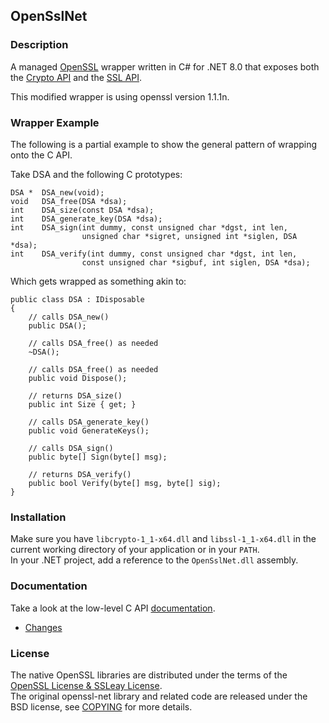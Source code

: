 ## OpenSslNet

### Description

A managed [OpenSSL](https://www.openssl.org/) wrapper written in C# for .NET 8.0 that exposes both the [Crypto API](https://www.openssl.org/docs/crypto/crypto.html) and the [SSL API](https://www.openssl.org/docs/ssl/ssl.html).

This modified wrapper is using openssl version 1.1.1n.

### Wrapper Example

The following is a partial example to show the general pattern of wrapping onto the C API.

Take DSA and the following C prototypes:

```
DSA *  DSA_new(void);
void   DSA_free(DSA *dsa);
int    DSA_size(const DSA *dsa);
int    DSA_generate_key(DSA *dsa);
int    DSA_sign(int dummy, const unsigned char *dgst, int len,
                unsigned char *sigret, unsigned int *siglen, DSA *dsa);
int    DSA_verify(int dummy, const unsigned char *dgst, int len,
                const unsigned char *sigbuf, int siglen, DSA *dsa);
```

Which gets wrapped as something akin to:

```
public class DSA : IDisposable
{
    // calls DSA_new()
    public DSA();

    // calls DSA_free() as needed
    ~DSA();

    // calls DSA_free() as needed
    public void Dispose();

    // returns DSA_size()
    public int Size { get; }

    // calls DSA_generate_key()
    public void GenerateKeys();

    // calls DSA_sign()
    public byte[] Sign(byte[] msg);

    // returns DSA_verify()
    public bool Verify(byte[] msg, byte[] sig);
}
```

### Installation

Make sure you have `libcrypto-1_1-x64.dll` and `libssl-1_1-x64.dll` in the current working directory of your application or in your `PATH`.  
In your .NET project, add a reference to the `OpenSslNet.dll` assembly.

### Documentation

Take a look at the low-level C API [documentation](https://www.openssl.org/docs).

* [Changes](CHANGES)

### License

The native OpenSSL libraries are distributed under the terms of the [OpenSSL License & SSLeay License](LICENSE).  
The original openssl-net library and related code are released under the BSD license, see [COPYING](COPYING) for more details.